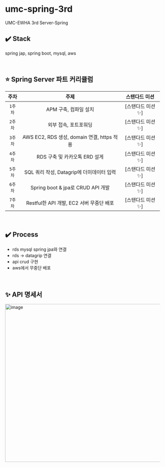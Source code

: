 # umc-spring-3rd
UMC-EWHA 3rd Server-Spring

## ✔️ Stack
spring jap, spring boot, mysql, aws

<br>

## ⭐ Spring Server 파트 커리큘럼
| 주차 | 주제 | 스탠다드 미션 | 
|:----:|:-----:|:----:|
| `1주차` | APM 구축, 컴파일 설치 | [스탠다드 미션✨] |
| `2주차` | 외부 접속, 포트포워딩 | [스탠다드 미션✨] |
| `3주차` | AWS EC2, RDS 생성, domain 연결, https 적용 | [스탠다드 미션✨] | 
| `4주차` | RDS 구축 및 카카오톡 ERD 설게 | [스탠다드 미션✨] | 
| `5주차` | SQL 쿼리 작성, Datagrip에 더미데이터 입력 | [스탠다드 미션✨] | 
| `6주차` | Spring boot & jpa로 CRUD API 개발 | [스탠다드 미션✨] |
| `7주차` | Restful한 API 개발, EC2 서버 무중단 배포 | [스탠다드 미션✨] | 

<br>

## ✔️ Process
* rds mysql spring jpa와 연결
* rds -> datagrip 연결
* api crud 구현
* aws에서 무중단 배포

<br>

## ✨ API 명세서
<img width="513" alt="image" src="https://user-images.githubusercontent.com/81394850/201586593-2929b128-aed1-4747-bdb5-9b7cfb0cb41c.png">

